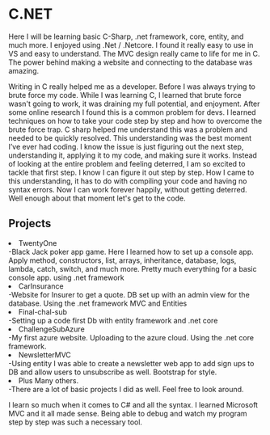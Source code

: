 # C.NET
  Here I will be learning basic C-Sharp, .net framework, core, entity, and much more. I enjoyed using .Net / .Netcore. I found it really easy to use in VS and easy to understand.  The MVC design really came to life for me in C. The power behind making a website and connecting to the database was amazing. 

Writing in C really helped me as a developer. Before I was always trying to brute force my code. While I was learning C, I learned that brute force wasn't going to work, it was draining my full potential, and enjoyment.  After some online research I found this is a common problem for devs. I learned techniques on how to take your code step by step and how to overcome the brute force trap. C sharp helped me understand this was a problem and needed to be quickly resolved. This understanding was the best moment I’ve ever had coding. I know the issue is just figuring out the next step, understanding it, applying it to my code, and making sure it works. Instead of looking at the entire problem and feeling deterred, I am so excited to tackle that first step. I know I can figure it out step by step. How I came to this understanding, it has to do with compiling your code and having no syntax errors. Now I can work forever happily, without getting deterred. Well enough about that moment let's get to the code.


<h2>Projects</h2>
<li>TwentyOne</li>
-Black Jack poker app game. Here I learned how to set up a console app. Apply method, constructors, list, arrays, inheritance, database, logs, lambda, catch, switch, and much more. Pretty much everything for a basic console app. using .net framework
<li>CarInsurance</li>
-Website for Insurer to get a quote. DB set up with an admin view for the database. Using the .net framework MVC and Entities
<li>Final-chal-sub</li>
-Setting up a code first Db with entity framework and .net core
<li>ChallengeSubAzure</li>
-My first azure website. Uploading to the azure cloud. Using the .net core framework. 
<li>NewsletterMVC</li>
-Using entity I was able to create a newsletter web app to add sign ups to DB and allow users to unsubscribe as well. Bootstrap for style.
<li>Plus Many others.</li>
-There are a lot of basic projects I did as well. Feel free to look around.

I learn so much when it comes to C# and all the syntax. I learned Microsoft MVC and it all made sense. Being able to debug and watch my program step by step was such a necessary tool. 


